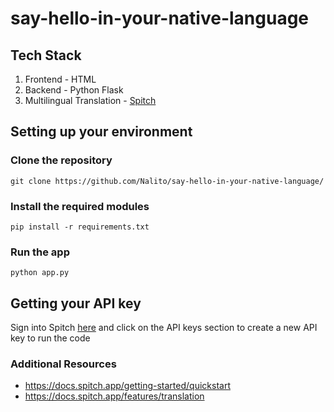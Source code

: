 # say-hello-in-your-native-language

## Tech Stack
1. Frontend - HTML
2. Backend - Python Flask
3. Multilingual Translation - [Spitch](https://spitch.app)

## Setting up your environment
### Clone the repository
```
git clone https://github.com/Nalito/say-hello-in-your-native-language/
```

### Install the required modules
```
pip install -r requirements.txt
```

### Run the app
```
python app.py
```

## Getting your API key
Sign into Spitch [here](spitch.studio) and click on the API keys section to create a new API key to run the code

### Additional Resources
- https://docs.spitch.app/getting-started/quickstart
- https://docs.spitch.app/features/translation
